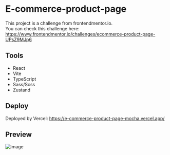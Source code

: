# E-commerce-product-page

This project is a challenge from frontendmentor.io. </br>
You can check this challenge here: https://www.frontendmentor.io/challenges/ecommerce-product-page-UPsZ9MJp6


## Tools
* React
* Vite
* TypeScript
* Sass/Scss
* Zustand

## Deploy
Deployed by Vercel: https://e-commerce-product-page-mocha.vercel.app/

## Preview 
![image](https://user-images.githubusercontent.com/121461039/220770495-52edaaa1-6fd5-4db5-a763-7e7efe76f5d2.png)

